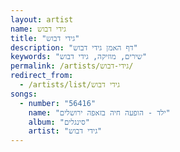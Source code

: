 ```yaml
---
layout: artist
name: גידי דבוש
title: "גידי דבוש"
description: "דף האמן גידי דבוש"
keywords: "שירים, מוזיקה, גידי דבוש"
permalink: /artists/גידי-דבוש/
redirect_from:
  - /artists/list/גידי דבוש
songs:
  - number: "56416"
    name: "ילד - הופעה חיה בזאפה ירושלים"
    album: "סינגלים"
    artist: "גידי דבוש"
---
```

